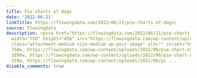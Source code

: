 ```yaml
---
title: Pie charts of dogs
date: '2022-06-21'
linkTitle: https://flowingdata.com/2022/06/21/pie-charts-of-dogs/
source: FlowingData
description: <p><a href="https://flowingdata.com/2022/06/21/pie-charts-of-dogs/"><img
  width="750" height="458" src="https://flowingdata.com/wp-content/uploads/2022/06/pie-chart-of-basset-hound-750x458.png"
  class="attachment-medium size-medium wp-post-image" alt="" srcset="https://flowingdata.com/wp-content/uploads/2022/06/pie-chart-of-basset-hound-750x458.png
  750w, https://flowingdata.com/wp-content/uploads/2022/06/pie-chart-of-basset-hound-1090x666.png
  1090w, https://flowingdata.com/wp-content/uploads/2022/06/pie-chart-of-basset-hound-210x128.png
  210w, https://flowingdata.com/wp-content/uploads/2022/06/pi ...
disable_comments: true
---
```

<p><a href="https://flowingdata.com/2022/06/21/pie-charts-of-dogs/"><img width="750" height="458" src="https://flowingdata.com/wp-content/uploads/2022/06/pie-chart-of-basset-hound-750x458.png" class="attachment-medium size-medium wp-post-image" alt="" srcset="https://flowingdata.com/wp-content/uploads/2022/06/pie-chart-of-basset-hound-750x458.png 750w, https://flowingdata.com/wp-content/uploads/2022/06/pie-chart-of-basset-hound-1090x666.png 1090w, https://flowingdata.com/wp-content/uploads/2022/06/pie-chart-of-basset-hound-210x128.png 210w, https://flowingdata.com/wp-content/uploads/2022/06/pi ...